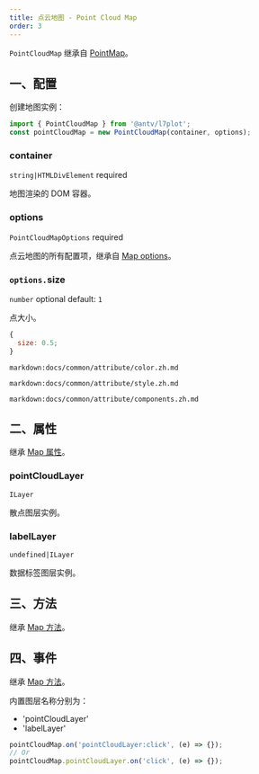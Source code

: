 ```yaml
---
title: 点云地图 - Point Cloud Map
order: 3
---
```


`PointCloudMap` 继承自 [PointMap](/zh/docs/api/point-maps/point-map)。

## 一、配置

创建地图实例：

```ts
import { PointCloudMap } from '@antv/l7plot';
const pointCloudMap = new PointCloudMap(container, options);
```

### container

`string|HTMLDivElement` required

地图渲染的 DOM 容器。

### options

`PointCloudMapOptions` required

点云地图的所有配置项，继承自 [Map options](/zh/docs/api/map-api#options)。

### `options.`size

`number` optional default: `1`

点大小。

```js
{
  size: 0.5;
}
```

`markdown:docs/common/attribute/color.zh.md`

`markdown:docs/common/attribute/style.zh.md`

`markdown:docs/common/attribute/components.zh.md`

## 二、属性

继承 [Map 属性](/zh/docs/api/map-api#二、属性)。

### pointCloudLayer

`ILayer`

散点图层实例。

### labelLayer

`undefined|ILayer`

数据标签图层实例。

## 三、方法

继承 [Map 方法](/zh/docs/api/map-api#三、方法)。

## 四、事件

继承 [Map 方法](/zh/docs/api/map-api#四、事件)。

内置图层名称分别为：

- 'pointCloudLayer'
- 'labelLayer'

```js
pointCloudMap.on('pointCloudLayer:click', (e) => {});
// Or
pointCloudMap.pointCloudLayer.on('click', (e) => {});
```

